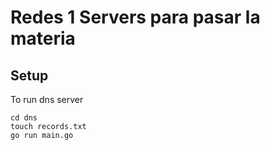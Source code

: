 # Redes 1 Servers para pasar la materia

## Setup

To run dns server

```console
cd dns
touch records.txt
go run main.go
```
